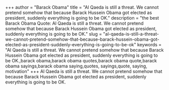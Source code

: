 +++
author = "Barack Obama"
title = "Al Qaeda is still a threat. We cannot pretend somehow that because Barack Hussein Obama got elected as president, suddenly everything is going to be OK."
description = "the best Barack Obama Quote: Al Qaeda is still a threat. We cannot pretend somehow that because Barack Hussein Obama got elected as president, suddenly everything is going to be OK."
slug = "al-qaeda-is-still-a-threat-we-cannot-pretend-somehow-that-because-barack-hussein-obama-got-elected-as-president-suddenly-everything-is-going-to-be-ok"
keywords = "Al Qaeda is still a threat. We cannot pretend somehow that because Barack Hussein Obama got elected as president, suddenly everything is going to be OK.,barack obama,barack obama quotes,barack obama quote,barack obama sayings,barack obama saying,quotes, sayings,quote, saying, motivation"
+++
Al Qaeda is still a threat. We cannot pretend somehow that because Barack Hussein Obama got elected as president, suddenly everything is going to be OK.
